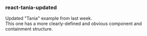 ### react-tania-updated

Updated "Tania" example from last week.  
This one has a more clearly-defined and obvious component and containment structure.  

<br>
